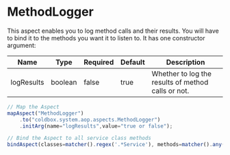 # MethodLogger

This aspect enables you to log method calls and their results. You will have to bind it to the methods you want it to listen to. It has one constructor argument:

| Name       | Type    | Required | Default | Description                                        |
| ---------- | ------- | -------- | ------- | -------------------------------------------------- |
| logResults | boolean | false    | true    | Whether to log the results of method calls or not. |

```javascript
// Map the Aspect
mapAspect("MethodLogger")
    .to("coldbox.system.aop.aspects.MethodLogger")
    .initArg(name="logResults",value="true or false");

// Bind the Aspect to all service class methods
bindAspect(classes=matcher().regex('.*Service'), methods=matcher().any(), aspects="MethodLogger");
```
